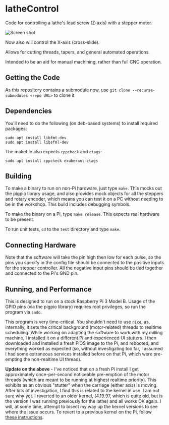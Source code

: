 # latheControl
Code for controlling a lathe's lead screw (Z-axis) with a stepper motor.

![Screen shot](https://www.martyndavis.com/wp-content/uploads/2020/10/lc.png "")

Now also will control the X-axis (cross-slide).

Allows for cutting threads, tapers, and general automated operations.

Intended to be an aid for manual machining, rather than full CNC operation.

## Getting the Code

As this repository contains a submodule now, use `git clone --recurse-submodules <repo URL>` to clone it

## Dependencies

You'll need to do the following (on deb-based systems) to install required packages:

    sudo apt install libfmt-dev
    sudo apt install libsfml-dev

The makefile also expects `cppcheck` and `ctags`:

    sudo apt install cppcheck exuberant-ctags

## Building

To make a binary to run on non-Pi hardware, just type `make`. This mocks out the pigpio library usage, and also provides mock objects for all the steppers and rotary encoder, which means you can test it on a PC without needing to be in the workshop. This build includes debugging symbols.

To make the binary on a Pi, type `make release`. This expects real hardware to be present.

To run unit tests, `cd` to the `test` directory and type `make`.

## Connecting Hardware
Note that the software will take the pin high then low for each pulse, so the pins you specify in the config file should be connected to the positive inputs for the stepper controller. All the negative input pins should be tied together and connected to the Pi's GND pin.

## Running, and Performance
This is designed to run on a stock Raspberry Pi 3 Model B. Usage of the GPIO pins (via the pigpio library) requires root privileges, so run the program via `sudo`.

This program is very time-critical. You shouldn't need to use `nice`, as, internally, it sets the critical background (motor-related) threads to realtime scheduling. While working on adapting the software to work with my milling machine, I installed it on a different Pi and experienced UI stutters. I then downloaded and installed a fresh PiOS image to the Pi, and rebooted, and everything worked as expected (so, without investigating too far, I assumed I had some extraneous services installed before on that Pi, which were pre-empting the non-realtime UI thread).

**Update on the above** - I've noticed that on a fresh Pi install I get approximately once-per-second noticeable pre-emption of the motor threads (which are meant to be running at highest realtime priority). This exhibits as an obvious "stutter" when the carriage (either axis) is moving. After lots of investigation, I find this is related to the kernel in use. I am not sure why yet. I reverted to an older kernel, (4.19.97, which is quite old, but is the version I was running previously for the lathe) and all works OK again. I will, at some time, attempt to bisect my way up the kernel versions to see where the issue occurs. To revert to a previous kernel on the Pi, follow [these instructions](https://isahatipoglu.com/2015/09/29/how-to-upgrade-or-downgrade-raspberrypis-kernel-servoblaster-problem-raspberry-pi2/).


